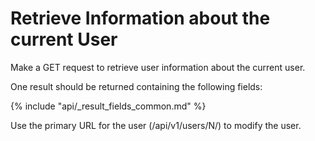 # Retrieve Information about the current User

Make a GET request to retrieve user information about the current user.

One result should be returned containing the following fields:

{% include "api/_result_fields_common.md" %}

Use the primary URL for the user (/api/v1/users/N/) to modify the user.
